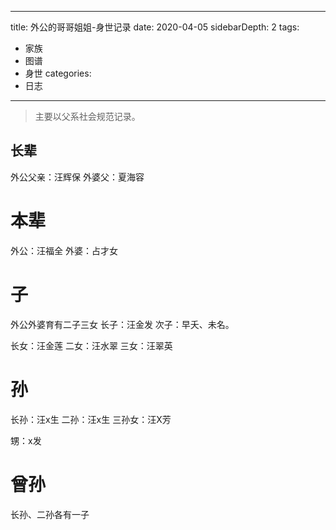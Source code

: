  ---
title: 外公的哥哥姐姐-身世记录
date: 2020-04-05
sidebarDepth: 2
tags:
 - 家族
 - 图谱
 - 身世
categories:
 - 日志
---

> 主要以父系社会规范记录。


## 长辈
外公父亲：汪辉保    外婆父：夏海容

# 本辈
外公：汪福全    外婆：占才女

# 子
外公外婆育有二子三女
长子：汪金发
次子：早夭、未名。

长女：汪金莲
二女：汪水翠
三女：汪翠英

# 孙
长孙：汪x生
二孙：汪x生
三孙女：汪X芳

甥：x发

# 曾孙
长孙、二孙各有一子